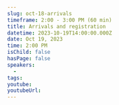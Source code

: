 ```yaml
---
slug: oct-18-arrivals
timeframe: 2:00 - 3:00 PM (60 min)
title: Arrivals and registration
datetime: 2023-10-19T14:00:00.000Z
date: Oct 19, 2023
time: 2:00 PM
isChild: false
hasPage: false
speakers:
  -
tags:
youtube:
youtubeUrl:
---
```


